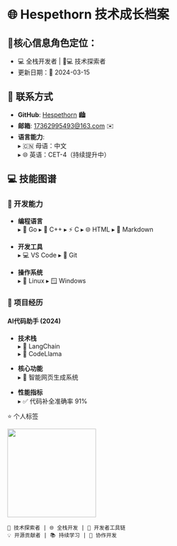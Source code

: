 # 🌐 **Hespethorn 技术成长档案**

## 📌**核心信息角色定位：**
- 💻 全栈开发者 | 🧑💻 技术探索者
- 更新日期：📅 2024-03-15

## 🔗 **联系方式**
- **GitHub**: [Hespethorn](https://github.com/Hespethorn) 🏙️  
- **邮箱**: 17362995493@163.com ✉️  
- **语言能力**:  
  ▸ 🇨🇳 母语：中文  
  ▸ 🌐 英语：CET-4（持续提升中）  

## 💻 技能图谱
### 🔧 开发能力
- **编程语言**  
  ▸ 🐞 Go    ▸ 🚀 C++    ▸ ⚡ C    ▸ 🌐 HTML    ▸ 📝 Markdown  

- **开发工具**  
  ▸ 💻 VS Code    ▸ 🧩 Git  

- **操作系统**  
  ▸ 🐧 Linux    ▸ 🪟 Windows  

### 🚀 项目经历
####  **AI代码助手 (2024)**  
- **技术栈**  
  ▸ 🔗 LangChain  
  ▸ 🤖 CodeLlama  

- **核心功能**  
  ▸ 📄 智能网页生成系统  

- **性能指标**  
  ▸ ✅ 代码补全准确率 91%

 ⭐ 个人标签
 
 <a href="https://github.com/anuraghazra/github-readme-stats">
  <img height=200 align="center" src="https://github-readme-stats.vercel.app/api?usernam=Hespethorn&theme=vue&show_icons=true" />
</a>
<!-- 
![Anurag's GitHub stats](https://github-readme-stats.vercel.app/api?usernam=Hespethorn&theme=vue&show_icons=true)
https://github.com/anuraghazra/github-readme-stats/blob/master/themes/README.md 从大佬这里copy过来
-->



```test
🚀 技术探索者 | 🌐 全栈开发 | 🔧 开发者工具链  
💡 开源贡献者 | 📚 持续学习 | 🤝 协作开发  
